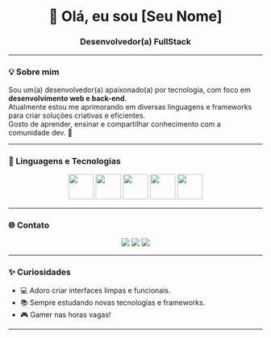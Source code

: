 <!-- Título -->
<h1 align="center">👋 Olá, eu sou [Seu Nome]</h1>

<h3 align="center">Desenvolvedor(a) FullStack</h3>

---

### 💡 Sobre mim

Sou um(a) desenvolvedor(a) apaixonado(a) por tecnologia, com foco em **desenvolvimento web e back-end**.  
Atualmente estou me aprimorando em diversas linguagens e frameworks para criar soluções criativas e eficientes.  
Gosto de aprender, ensinar e compartilhar conhecimento com a comunidade dev. 🚀

---

### 🧠 Linguagens e Tecnologias

<p align="center">
  <img src="https://cdn.jsdelivr.net/gh/devicons/devicon/icons/html5/html5-original.svg" width="50" height="50"/>
  <img src="https://cdn.jsdelivr.net/gh/devicons/devicon/icons/css3/css3-original.svg" width="50" height="50"/>
  <img src="https://cdn.jsdelivr.net/gh/devicons/devicon/icons/javascript/javascript-original.svg" width="50" height="50"/>
  <img src="https://cdn.jsdelivr.net/gh/devicons/devicon/icons/csharp/csharp-original.svg" width="50" height="50"/>
  <img src="https://cdn.jsdelivr.net/gh/devicons/devicon/icons/python/python-original.svg" width="50" height="50"/>
</p>


---

### 🌐 Contato

<p align="center">
  <a href="https://github.com/SEU_USUARIO"><img src="https://img.shields.io/badge/GitHub-181717?style=for-the-badge&logo=github&logoColor=white"/></a>
  <a href="https://linkedin.com/in/SEU_LINKEDIN"><img src="https://img.shields.io/badge/LinkedIn-0a66c2?style=for-the-badge&logo=linkedin&logoColor=white"/></a>
  <a href="mailto:SEU_EMAIL"><img src="https://img.shields.io/badge/Email-0078D4?style=for-the-badge&logo=gmail&logoColor=white"/></a>
</p>

---

### ✨ Curiosidades
- 💻 Adoro criar interfaces limpas e funcionais.  
- 📚 Sempre estudando novas tecnologias e frameworks.  
- 🎮 Gamer nas horas vagas!

---

